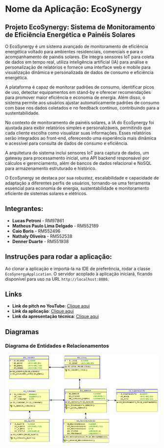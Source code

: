 # Nome da Aplicação: EcoSynergy

## Projeto EcoSynergy: Sistema de Monitoramento de Eficiência Energética e Painéis Solares  

O EcoSynergy é um sistema avançado de monitoramento de eficiência energética voltado para ambientes residenciais, comerciais e para o acompanhamento de painéis solares. Ele integra sensores IoT para coleta de dados em tempo real, utiliza inteligência artificial (IA) para análise e personalização de relatórios e fornece uma interface web e mobile para visualização dinâmica e personalizada de dados de consumo e eficiência energética.  

A plataforma é capaz de monitorar padrões de consumo, identificar picos de uso, detectar equipamentos em stand-by e oferecer recomendações para promover maior eficiência e economia de energia. Além disso, o sistema permite aos usuários ajustar automaticamente padrões de consumo com base nos dados coletados e no feedback contínuo, contribuindo para a sustentabilidade.  

No contexto de monitoramento de painéis solares, a IA do EcoSynergy foi ajustada para exibir relatórios simples e personalizáveis, permitindo que cada cliente escolha como visualizar suas informações. Esses relatórios serão integrados ao front-end, oferecendo uma experiência mais dinâmica e acessível para consulta de dados de consumo e eficiência.  

A arquitetura do sistema inclui sensores IoT para captura de dados, um gateway para processamento inicial, uma API backend responsável por cálculos e gerenciamento, além de bancos de dados relacional e NoSQL para armazenamento estruturado e histórico. 

O EcoSynergy se destaca por sua robustez, escalabilidade e capacidade de adaptação a diferentes perfis de usuários, tornando-se uma ferramenta essencial para economia de energia, sustentabilidade e monitoramento eficiente de sistemas solares e elétricos.

## Integrantes:
- **Lucas Petroni** - RM97861
- **Matheus Paulo Lima Delgado** - RM552189
- **Caio Boris** - RM552496
- **Nathaly Oliveira** - RM552538
- **Denner Duarte** - RM551938

## Instruções para rodar a aplicação:
Ao clonar a aplicação e importá-la na IDE de preferência, rodar a classe `EcoSynergyApplication`. O servidor acoplado à aplicação iniciará, ficando disponível para uso na URL `http://localhost:8080`.

## Links
- **Link do pitch no YouTube**: [Clique aqui](https://www.youtube.com/watch?v=pR0H1GuXL6Q)
- **Link da aplicação**: [Clique aqui](https://movtoagroplus-rm552189.azurewebsites.net/)
- **Link da apresentação técnica**: [Clique aqui](https://drive.google.com/file/d/1tIzVavyJDZvb4PIGuE8H-z6XuM4S2qa1/view?usp=sharing)

## Diagramas

### Diagrama de Entidades e Relacionamentos
![Diagrama de Entidades e Relacionamentos](./Documentacao/DiagramaEntidadeRelacionamento.png)

